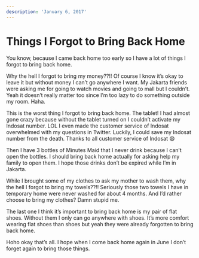 ```yaml
---
description: 'January 6, 2017'
---
```


# Things I Forgot to Bring Back Home

You know, because I came back home too early so I have a lot of things I forgot to bring back home.

Why the hell I forgot to bring my money??!! Of course I know it’s okay to leave it but without money I can’t go anywhere I want. My Jakarta friends were asking me for going to watch movies and going to mall but I couldn’t. Yeah it doesn’t really matter too since I’m too lazy to do something outside my room. Haha.

This is the worst thing I forgot to bring back home. The tablet! I had almost gone crazy because without the tablet turned on I couldn’t activate my Indosat number. LOL I even made the customer service of Indosat overwhelmed with my questions in Twitter. Luckily, I could save my Indosat number from the death. Thanks to all customer service of Indosat 😄

Then I have 3 bottles of Minutes Maid that I never drink because I can’t open the bottles. I should bring back home actually for asking help my family to open them. I hope those drinks don’t be expired while I’m in Jakarta.

While I brought some of my clothes to ask my mother to wash them, why the hell I forgot to bring my towels??!! Seriously those two towels I have in temporary home were never washed for about 4 months. And I’d rather choose to bring my clothes? Damn stupid me.

The last one I think it’s important to bring back home is my pair of flat shoes. Without them I only can go anywhere with shoes. It’s more comfort wearing flat shoes than shoes but yeah they were already forgotten to bring back home.

Hoho okay that’s all. I hope when I come back home again in June I don’t forget again to bring those things.

